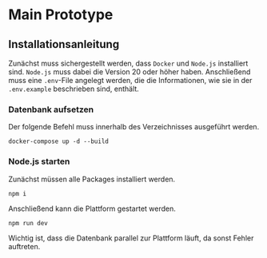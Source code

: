 # Main Prototype

## Installationsanleitung

Zunächst muss sichergestellt werden, dass `Docker` und `Node.js` installiert sind. `Node.js` muss dabei die Version 20 oder höher haben. 
Anschließend muss eine `.env`-File angelegt werden, die die Informationen, wie sie in der `.env.example` beschrieben sind, enthält.

### Datenbank aufsetzen

Der folgende Befehl muss innerhalb des Verzeichnisses ausgeführt werden.

```terminal
docker-compose up -d --build
```

### Node.js starten

Zunächst müssen alle Packages installiert werden.

```terminal
npm i
```

Anschließend kann die Plattform gestartet werden.

```terminal
npm run dev
```

Wichtig ist, dass die Datenbank parallel zur Plattform läuft, da sonst Fehler auftreten.
